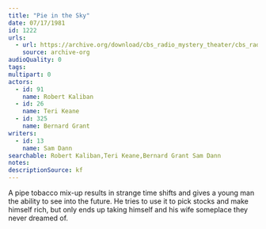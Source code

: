 ```yaml
---
title: "Pie in the Sky"
date: 07/17/1981
id: 1222
urls: 
  - url: https://archive.org/download/cbs_radio_mystery_theater/cbs_radio_mystery_theater-1201-1250.zip/cbs_radio_mystery_theater-1201-1250%2Fcbsrmt_1222_pie_in_the_sky.mp3
    source: archive-org
audioQuality: 0
tags: 
multipart: 0
actors:  
  - id: 91
    name: Robert Kaliban  
  - id: 26
    name: Teri Keane  
  - id: 325
    name: Bernard Grant
writers:  
  - id: 13
    name: Sam Dann
searchable: Robert Kaliban,Teri Keane,Bernard Grant Sam Dann
notes: 
descriptionSource: kf
---
```

A pipe tobacco mix-up results in strange time shifts and gives a young man the ability to see into the future. He tries to use it to pick stocks and make himself rich, but only ends up taking himself and his wife someplace they never dreamed of.